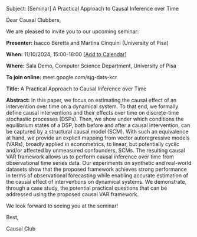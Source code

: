 Subject: [Seminar] A Practical Approach to Causal Inference over Time

Dear Causal Clubbers,

We are pleased to invite you to our upcoming seminar:

**Presenter:** Isacco Beretta and Martina Cinquini (University of Pisa)

**When:** 11/10/2024, 15:00-16:00 [[Add to Calendar](https://www.google.com/calendar/render?action=TEMPLATE&text=Seminar%3A%20A%20Practical%20Approach%20to%20Causal%20Inference%20over%20Time&dates=20241011T150000/20241011T160000&details=Presenter%3A%20Isacco%20Beretta%20and%20Martina%20Cinquini%20%28University%20of%20Pisa%29%0A%0A%20Join%20Teams%20Meeting%3A%20meet.google.com/sjg-dats-kcr&location=Sala%20Demo)]

**Where:** Sala Demo, Computer Science Department, University of Pisa

**To join online:** meet.google.com/sjg-dats-kcr

**Title:** A Practical Approach to Causal Inference over Time

**Abstract:** 
In this paper, we focus on estimating the causal effect of an intervention over time on a dynamical system. To that end, we formally define causal interventions and their effects over time on discrete-time stochastic processes (DSPs). Then, we show under which conditions the equilibrium states of a DSP, both before and after a causal intervention, can be captured by a structural causal model (SCM). With such an equivalence at hand, we provide an explicit mapping from vector autoregressive models (VARs), broadly applied in econometrics, to linear, but potentially cyclic and/or affected by unmeasured confounders, SCMs. The resulting causal VAR framework allows us to perform causal inference over time from observational time series data. Our experiments on synthetic and real-world datasets show that the proposed framework achieves strong performance in terms of observational forecasting while enabling accurate estimation of the causal effect of interventions on dynamical systems. We demonstrate, through a case study, the potential practical questions that can be addressed using the proposed causal VAR framework.

We look forward to seeing you at the seminar!

Best,

Causal Club 
